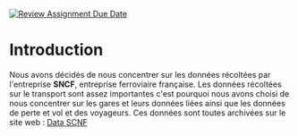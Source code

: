 [![Review Assignment Due Date](https://classroom.github.com/assets/deadline-readme-button-24ddc0f5d75046c5622901739e7c5dd533143b0c8e959d652212380cedb1ea36.svg)](https://classroom.github.com/a/Fj4cXJY4)
# Introduction

Nous avons décidés de nous concentrer sur les données récoltées par l'entreprise __SNCF__, entreprise ferroviaire française.
Les données récoltées sur le transport sont assez importantes c'est pourquoi nous avons choisi de nous concentrer sur les gares et leurs données liées ainsi que les données de perte et vol et des voyageurs.
Ces données sont toutes archivées sur le site web : [Data SCNF](https://data.sncf.com)
